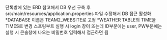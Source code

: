 단톡방에 있는 ERD 참고해서 DB 우선 구축 후 src/main/resources/application.properties 파일 수정해서 DB 접근 활성화
  *DATABASE 이름은 TEAM2_WEBSITE로 고정
  *WEATHER TABLE의 TIME을 TIMES로 변경
스프링부트 실행 시 login 창이 뜨는데 ID부분에는 user, PW부분에는 실행 시 콘솔창에 나오는 비밀번호 입력해서 접근하면 됨
